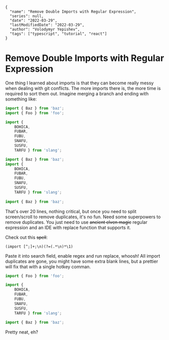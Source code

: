 ```ic-metadata
{
  "name": "Remove Double Imports with Regular Expression",
  "series": null,
  "date": "2022-03-29",
  "lastModifiedDate": "2022-03-29",
  "author": "Volodymyr Yepishev",
  "tags": ["typescript", "tutorial", "react"]
}
```

# Remove Double Imports with Regular Expression

One thing I learned about imports is that they can become really messy when dealing with git conflicts. The more imports there is, the more time is required to sort them out. Imagine merging a branch and ending with something like:

```typescript
import { Baz } from 'baz';
import { Foo } from 'foo';

import { 
    BOHICA, 
    FUBAR, 
    FUBU, 
    SNAFU, 
    SUSFU, 
    TARFU } from 'slang';

import { Baz } from 'baz';
import { 
    BOHICA, 
    FUBAR, 
    FUBU, 
    SNAFU, 
    SUSFU, 
    TARFU } from 'slang';
    
import { Baz } from 'baz';
```

That's over 20 lines, nothing critical, but once you need to split screen/scroll to remove duplicates, it's no fun. Need some superpowers to remove duplicates. You just need to use ~~ancient elven magic~~  regular expression and an IDE with replace function that supports it.

Check out this ~~spell~~:
```regex
(import [^;]+;\n)(?=(.*\n)*\1)
```

Paste it into search field, enable regex and run replace, whoosh! All import duplicates are gone, you might have some extra blank lines, but a prettier will fix that with a single hotkey comman.

```typescript
import { Foo } from 'foo';

import { 
    BOHICA, 
    FUBAR, 
    FUBU, 
    SNAFU, 
    SUSFU, 
    TARFU } from 'slang';
    
import { Baz } from 'baz';
```

Pretty neat, eh?